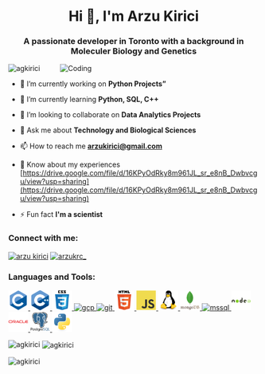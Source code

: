 <h1 align="center">Hi 👋, I'm Arzu Kirici</h1>
<h3 align="center">A passionate developer in Toronto with a background in Moleculer Biology and Genetics </h3>
<img align="right" alt="Coding" width="400" src="https://miro.medium.com/v2/resize:fit:1400/0*yBvA5CnEX3Sd4aod.gif">

<p align="left"> <img src="https://komarev.com/ghpvc/?username=agkirici&label=Profile%20views&color=0e75b6&style=flat" alt="agkirici" /> </p>

- 🔭 I’m currently working on **Python Projects”**

- 🌱 I’m currently learning **Python, SQL, C++**

- 👯 I’m looking to collaborate on **Data Analytics Projects**

- 💬 Ask me about **Technology and Biological Sciences**

- 📫 How to reach me **arzukirici@gmail.com**

- 📄 Know about my experiences [https://drive.google.com/file/d/16KPyOdRky8m961JL_sr_e8nB_Dwbvcgu/view?usp=sharing](https://drive.google.com/file/d/16KPyOdRky8m961JL_sr_e8nB_Dwbvcgu/view?usp=sharing)

- ⚡ Fun fact **I'm a scientist**

<h3 align="left">Connect with me:</h3>
<p align="left">
<a href="https://linkedin.com/in/arzu-kirici" target="blank"><img align="center" src="https://raw.githubusercontent.com/rahuldkjain/github-profile-readme-generator/master/src/images/icons/Social/linked-in-alt.svg" alt="arzu kirici" height="30" width="40" /></a>
<a href="https://instagram.com/arzukrc_" target="blank"><img align="center" src="https://raw.githubusercontent.com/rahuldkjain/github-profile-readme-generator/master/src/images/icons/Social/instagram.svg" alt="arzukrc_" height="30" width="40" /></a>
</p>

<h3 align="left">Languages and Tools:</h3>
<p align="left"> <a href="https://www.cprogramming.com/" target="_blank" rel="noreferrer"> <img src="https://raw.githubusercontent.com/devicons/devicon/master/icons/c/c-original.svg" alt="c" width="40" height="40"/> </a> <a href="https://www.w3schools.com/cpp/" target="_blank" rel="noreferrer"> <img src="https://raw.githubusercontent.com/devicons/devicon/master/icons/cplusplus/cplusplus-original.svg" alt="cplusplus" width="40" height="40"/> </a> <a href="https://www.w3schools.com/css/" target="_blank" rel="noreferrer"> <img src="https://raw.githubusercontent.com/devicons/devicon/master/icons/css3/css3-original-wordmark.svg" alt="css3" width="40" height="40"/> </a> <a href="https://cloud.google.com" target="_blank" rel="noreferrer"> <img src="https://www.vectorlogo.zone/logos/google_cloud/google_cloud-icon.svg" alt="gcp" width="40" height="40"/> </a> <a href="https://git-scm.com/" target="_blank" rel="noreferrer"> <img src="https://www.vectorlogo.zone/logos/git-scm/git-scm-icon.svg" alt="git" width="40" height="40"/> </a> <a href="https://www.w3.org/html/" target="_blank" rel="noreferrer"> <img src="https://raw.githubusercontent.com/devicons/devicon/master/icons/html5/html5-original-wordmark.svg" alt="html5" width="40" height="40"/> </a> <a href="https://developer.mozilla.org/en-US/docs/Web/JavaScript" target="_blank" rel="noreferrer"> <img src="https://raw.githubusercontent.com/devicons/devicon/master/icons/javascript/javascript-original.svg" alt="javascript" width="40" height="40"/> </a> <a href="https://www.linux.org/" target="_blank" rel="noreferrer"> <img src="https://raw.githubusercontent.com/devicons/devicon/master/icons/linux/linux-original.svg" alt="linux" width="40" height="40"/> </a> <a href="https://www.mongodb.com/" target="_blank" rel="noreferrer"> <img src="https://raw.githubusercontent.com/devicons/devicon/master/icons/mongodb/mongodb-original-wordmark.svg" alt="mongodb" width="40" height="40"/> </a> <a href="https://www.microsoft.com/en-us/sql-server" target="_blank" rel="noreferrer"> <img src="https://www.svgrepo.com/show/303229/microsoft-sql-server-logo.svg" alt="mssql" width="40" height="40"/> </a> <a href="https://nodejs.org" target="_blank" rel="noreferrer"> <img src="https://raw.githubusercontent.com/devicons/devicon/master/icons/nodejs/nodejs-original-wordmark.svg" alt="nodejs" width="40" height="40"/> </a> <a href="https://www.oracle.com/" target="_blank" rel="noreferrer"> <img src="https://raw.githubusercontent.com/devicons/devicon/master/icons/oracle/oracle-original.svg" alt="oracle" width="40" height="40"/> </a> <a href="https://www.postgresql.org" target="_blank" rel="noreferrer"> <img src="https://raw.githubusercontent.com/devicons/devicon/master/icons/postgresql/postgresql-original-wordmark.svg" alt="postgresql" width="40" height="40"/> </a> <a href="https://www.python.org" target="_blank" rel="noreferrer"> <img src="https://raw.githubusercontent.com/devicons/devicon/master/icons/python/python-original.svg" alt="python" width="40" height="40"/> </a> </p>

<p><img align="left" src="https://github-readme-stats.vercel.app/api/top-langs?username=agkirici&show_icons=true&locale=en&layout=compact" alt="agkirici" /></p>

<p>&nbsp;<img align="center" src="https://github-readme-stats.vercel.app/api?username=agkirici&show_icons=true&locale=en" alt="agkirici" /></p>

<p><img align="center" src="https://github-readme-streak-stats.herokuapp.com/?user=agkirici&" alt="agkirici" /></p>
